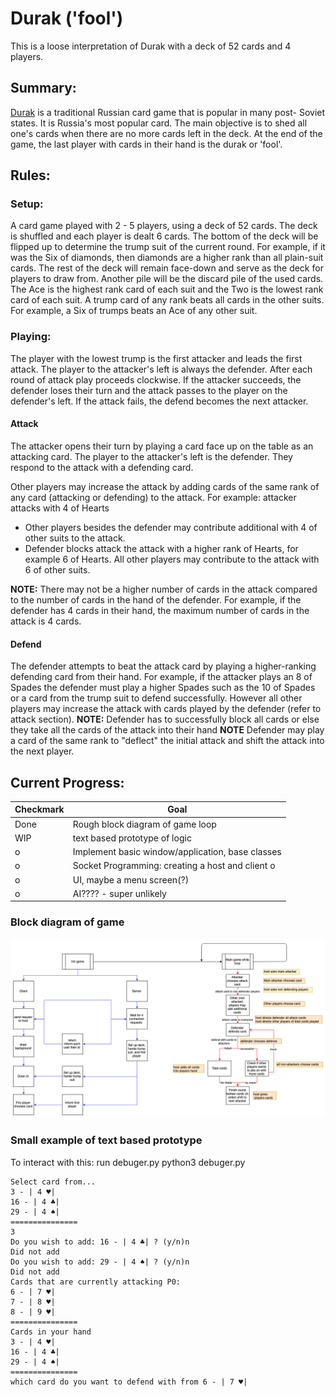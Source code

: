 # Durak ('fool')
This is a loose interpretation of Durak with a deck of 52 cards and 4 players.
## Summary:
 [Durak](https://en.wikipedia.org/wiki/Durak) is a traditional Russian card game that is popular in many post- Soviet states. It is Russia's most popular card. The main objective is to shed all one's cards when there are no more cards left in the deck. At the end of the game, the last player with cards in their hand is the durak or 'fool'.
## Rules:
### Setup:
A card game played with 2 - 5 players, using a deck of 52 cards. The deck is shuffled and each player is dealt 6 cards. The bottom of the deck will be flipped up to determine the trump suit of the current round. For example, if it was the Six of diamonds, then diamonds are a higher rank than all plain-suit cards. The rest of the deck will remain face-down and serve as the deck for players to draw from. Another pile will be the discard pile of the used cards.
The Ace is the highest rank card of each suit and the Two is the lowest rank card of each suit. A trump card of any rank beats all cards in the other suits. For example, a Six of trumps beats an Ace of any other suit.
### Playing:
The player with the lowest trump is the first attacker and leads the first attack. The player to the attacker's left is always the defender. After each round of attack play proceeds clockwise. If the attacker succeeds, the defender loses their turn and the attack passes to the player on the defender's left. If the attack fails, the defend becomes the next attacker.
#### Attack
The attacker opens their turn by playing a card face up on the table as an attacking card. The player to the attacker's left is the defender. They respond to the attack with a defending card.

Other players may increase the attack by adding cards of the same rank of any card (attacking or defending) to the attack.
For example: attacker attacks with 4 of Hearts
* Other players besides the defender may contribute additional with 4 of other suits to the attack.
* Defender blocks attack the attack with a higher rank of Hearts, for example 6 of Hearts. All other players may contribute to the attack with  6 of other suits.

**NOTE:** There may not be a higher number of cards in the attack compared to the number of cards in the hand of the defender. For example, if the defender has 4 cards in their hand, the maximum number of cards in the attack is 4 cards.
#### Defend
The defender attempts to beat the attack card by playing a higher-ranking defending card from their hand. For example, if the attacker plays an 8 of Spades the defender must play a higher Spades such as the 10 of Spades or a card from the trump suit to defend successfully.  However all other players may increase the attack with cards played by the defender (refer to attack section).
**NOTE:** Defender has to successfully block all cards or else they take all the cards of the attack into their hand
**NOTE** Defender may play a card of the same rank to "deflect" the initial attack and shift the attack into the next player.

## Current Progress:
Checkmark  | Goal
--- | -----------------------
Done | Rough block diagram of game loop
WIP| text based prototype of logic
o | Implement basic window/application, base classes
o | Socket Programming: creating a host and client o | programs and perspective communication
o | UI, maybe a menu screen(?)
o | AI???? - super unlikely

### Block diagram of game
![:)](https://github.com/AnthonyChen00/Durak/blob/master/assets/workflow.png)

### Small example of text based prototype
To interact with this: run debuger.py
python3 debuger.py
```
Select card from...
3 - | 4 ♥|
16 - | 4 ♣|
29 - | 4 ♠|
===============
3
Do you wish to add: 16 - | 4 ♣| ? (y/n)n
Did not add
Do you wish to add: 29 - | 4 ♠| ? (y/n)n
Did not add
Cards that are currently attacking P0:
6 - | 7 ♥|
7 - | 8 ♥|
8 - | 9 ♥|
===============
Cards in your hand
3 - | 4 ♥|
16 - | 4 ♣|
29 - | 4 ♠|
===============
which card do you want to defend with from 6 - | 7 ♥|
```
